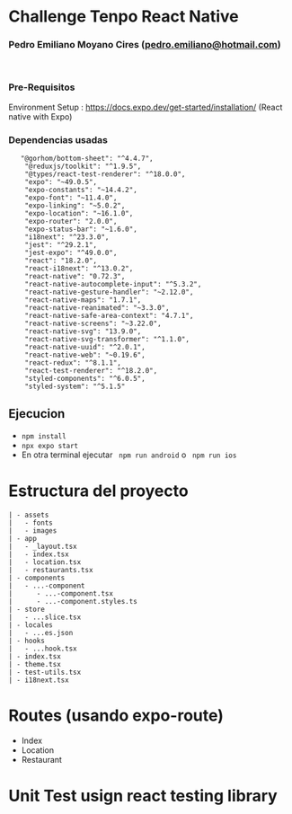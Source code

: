# Challenge Tenpo React Native

### Pedro Emiliano Moyano Cires (pedro.emiliano@hotmail.com)

<br>

### Pre-Requisitos

Environment Setup : https://docs.expo.dev/get-started/installation/ (React native with Expo)

### Dependencias usadas

```
   "@gorhom/bottom-sheet": "^4.4.7",
    "@reduxjs/toolkit": "^1.9.5",
    "@types/react-test-renderer": "^18.0.0",
    "expo": "~49.0.5",
    "expo-constants": "~14.4.2",
    "expo-font": "~11.4.0",
    "expo-linking": "~5.0.2",
    "expo-location": "~16.1.0",
    "expo-router": "2.0.0",
    "expo-status-bar": "~1.6.0",
    "i18next": "^23.3.0",
    "jest": "^29.2.1",
    "jest-expo": "^49.0.0",
    "react": "18.2.0",
    "react-i18next": "^13.0.2",
    "react-native": "0.72.3",
    "react-native-autocomplete-input": "^5.3.2",
    "react-native-gesture-handler": "~2.12.0",
    "react-native-maps": "1.7.1",
    "react-native-reanimated": "~3.3.0",
    "react-native-safe-area-context": "4.7.1",
    "react-native-screens": "~3.22.0",
    "react-native-svg": "13.9.0",
    "react-native-svg-transformer": "^1.1.0",
    "react-native-uuid": "^2.0.1",
    "react-native-web": "~0.19.6",
    "react-redux": "^8.1.1",
    "react-test-renderer": "^18.2.0",
    "styled-components": "^6.0.5",
    "styled-system": "^5.1.5"

```

## Ejecucion

- `npm install`
- `npx expo start`
- En otra terminal ejecutar ` npm run android` o ` npm run ios`

# Estructura del proyecto

```
| - assets
|   - fonts
|   - images
| - app
|   - _layout.tsx
|   - index.tsx
|   - location.tsx
|   - restaurants.tsx
| - components
|   - ...-component
|      - ...-component.tsx
|      - ...-component.styles.ts
| - store
|   - ...slice.tsx
| - locales
|   - ...es.json
| - hooks
|   - ...hook.tsx
| - index.tsx
| - theme.tsx
| - test-utils.tsx
| - i18next.tsx
```

# Routes (usando expo-route)
- Index
- Location
- Restaurant

# Unit Test usign react testing library
